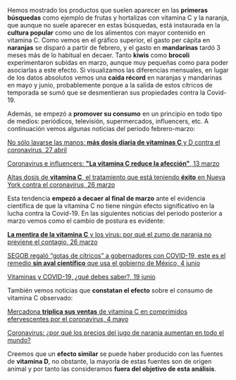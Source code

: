 Hemos mostrado los productos que suelen aparecer en las **primeras búsquedas** como ejemplo de frutas y hortalizas con vitamina C y la naranja, que aunque no suele aparecer en estas búsquedas, está instaurada en la **cultura popular** como uno de los alimentos con mayor contenido en vitamina C. Como vemos en el gráfico superior, el gasto per cápita en **naranjas** se disparó a partir de febrero, y el gasto en **mandarinas** tardó 3 meses más de lo habitual en decaer. Tanto **kiwis** como **brocoli** experimentaron subidas en marzo, aunque muy pequeñas como para poder asociarlas a este efecto. Si visualizamos las diferencias mensuales, en lugar de los datos absolutos vemos una **caída récord** en naranjas y mandarinas en mayo y junio, probablemente porque a la salida de estos cítricos de temporada se sumó que se desmentieran sus propiedades contra la Covid-19.

Además, se empezó a **promover su consumo** en un principio en todo tipo de medios: periódicos, televisión, supermercados, influencers, etc. A continuación vemos algunas noticias del periodo febrero-marzo:

[No sólo lavarse las manos: **más dosis diaria de vitaminas C** y D contra el coronavirus, 27 abril](https://www.elindependiente.com/vida-sana/salud/2020/04/27/no-solo-lavarse-las-manos-mas-dosis-diaria-de-vitaminas-c-y-d-contra-el-coronavirus/)

[Coronavirus e influencers: **"La vitamina C reduce la afección"**, 13 marzo](https://www.redaccionmedica.com/virico/noticias/coronavirus-influencers-vitamina-c-reduce-afeccion--5303)

[Altas dosis de **vitamina C**, el tratamiento que está teniendo **éxito** en Nueva York contra el coronavirus, 26 marzo](https://us.marca.com/claro/mas-trending/2020/03/26/5e7d03f046163f246f8b4583.html)

Esta tendencia **empezó a decaer al final de marzo** ante el evidencia científica de que la vitamina C no tiene ningún efecto significativo en la lucha contra la Covid-19. En las siguientes noticias del periodo posterior a marzo vemos como el cambio de postura es evidente:

[**La mentira de la vitamina C** y los virus: por qué el zumo de naranja no previene el contagio, 26 marzo](https://www.elespanol.com/ciencia/nutricion/20200326/mentira-vitamina-virus-naranja-no-previene-contagio/477203981_0.html)

[SEGOB regaló “gotas de cítricos” a gobernadores con COVID-19, este es el remedio **sin aval científico** que usa el gobierno de México, 4 junio](https://www.xataka.com.mx/medicina-y-salud/segob-regalo-gotas-citricos-a-gobernadores-covid-19-este-remedio-aval-cientifico-que-usa-gobierno-mexico)

[Vitaminas y COVID-19, ¿qué debes saber?, 19 junio](https://www.consalud.es/pacientes/canal-educacion-sanitaria/vitaminas-covid-19-que-debes-saber_81480_102.html)

También vemos noticias que **constatan el efecto** sobre el consumo de vitamina C observado:

[Mercadona **triplica sus ventas** de vitamina C en comprimidos efervescentes por el coronavirus, 4 mayo](https://www.diariosur.es/sociedad/mercadona-triplica-ventas-20200504095435-nt.html?ref=https%3A%2F%2Fwww.google.es%2F)

[Coronavirus: ¿por qué los precios del jugo de naranja aumentan en todo el mundo?](https://www.bbc.com/mundo/noticias-52058837)

Creemos que un **efecto similar** se puede haber producido con las fuentes de **vitamina D**, no obstante, la mayoría de estas fuentes son de origen animal y por tanto las consideramos **fuera del objetivo de esta análisis**.
